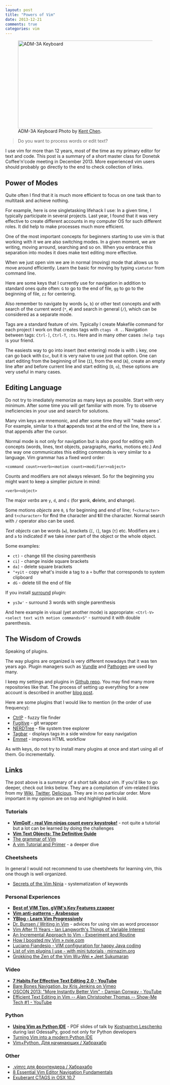 ```yaml
---
layout: post
title: "Powers of Vim"
date: 2013-12-21
comments: true
categories: vim
---
```



<figure>
<a href="http://www.flickr.com/photos/kent-chen/6825667892" title="ADM-3A Keyboard">
<img src="http://dudarev.com/i/adm-3a-keyboard-500-277.jpg" width="500" height="277" alt="ADM-3A Keyboard">
</a>
<figcaption>
ADM-3A Keyboard
Photo by <a href="http://www.flickr.com/photos/kent-chen/">Kent Chen</a>.
</figcaption>
</figure>


> Do you want to process words or edit text?

I use vim for more than 12 years, most of the time as my primary editor for text and code. This post is a summary of a short master class for Donetsk Coffee'n'code meeting in December 2013. More experienced vim users should probably go directly to the end to check collection of links.


<!--more-->

## Power of Modes

Quite often I find that it is much more efficient to focus on one task than to multitask and achieve nothing.

For example, here is one singletasking lifehack I use: In a given time, I typically participate in several projects. Last year, I found that it was very effective to create different accounts in my computer OS for such different roles. It did help to make processes much more efficient.

One of the most important concepts for beginners starting to use vim is that working with it we are also switching modes. In a given moment, we are writing, moving arround, searching and so on.  When you embrace this separation into modes it does make text editing more effective.

When we just open vim we are in normal (moving) mode that allows us to move around efficiently. Learn the basic for moving by typing `vimtutor` from command line.

Here are some keys that I currently use for navigation in addition to standard ones quite often: `G` to go to the end of file, `gg` to go to the beginning of file, `zz` for centering. 

Also remember to navigate by words (`w`, `b`) or other text concepts and with search of the current word (`*`, `#`) and search in general (`/`), which can be considered as a separate mode.

Tags are a standard feature of vim. Typically I create Makefile command for each project I work on that creates tags with `ctags -R .`. Navigation between tags: `Ctrl-]`, `Ctrl-T`, `:ts`. Here and in many other cases `:help tags` is your friend.

The easiests way to go into insert (text entering) mode is with `i` key, one can go back with `Esc`, but it is very naive to use just that option. One can start editing from the beginning of line (`I`), from the end (`A`), create an empty line after and before current line and start editing (`O`, `o`), these options are very useful in many cases.


## Editing Language

Do not try to imediately memorize as many keys as possible. Start with very minimum. After some time you will get familiar with more. Try to observe ineficiencies in your use and search for solutions.

Many vim keys are mnemonic, and after some time they will "make sense". For example, similar to `A` that **a**ppends text at the end of the line, there is `a` that appends after the cursor.

Normal mode is not only for navigation but is also good for editing with concepts (words, lines, text objects, paragraphs, marks, motions etc.) And the way one communicates this editing commands is very similar to a language. Vim grammar has a fixed word order:

    <command count><verb><motion count><modifier><object>

Counts and modifiers are not always relevant. So for the beginning you might want to keep a simplier picture in mind:

    <verb><object>

The major *verbs* are `y`, `d`, and `c` (for **y**ank, **d**elete, and **c**hange).

Some motions *objects* are `0`, `$` for beginning and end of line; `f<character>` and `t<character>` for **f**ind the character and **t**ill the character. Normal search with `/` operator also can be used.

*Text objects* can be words (`w`), brackets (`[`, `(`), tags (`t`) etc. Modifiers are `i` and `a` to indicated if we take inner part of the object or the whole object.

Some examples:

* `ct)` - change till the closing parenthesis
* `ci]` - change inside square brackets
* `da]` - delete square brackets
* `"+yit` - copy what's inside a tag to a `+` buffer that corresponds to system clipboard
* `dG` - delete till the end of file

If you install [surround](https://github.com/tpope/vim-surround) plugin:

* `ys3w'` -  surround 3 words  with single parenthesis

And here example in visual (yet another mode) is appropriate: `<Ctrl-V><select text with motion commands>S"` - surround it with double parenthesis.


## The Wisdom of Crowds

Speaking of plugins.

The way plugins are organized is very different nowadays that it was ten years ago. 
Plugin managers such as [Vundle](https://github.com/gmarik/vundle) and [Pathogen](https://github.com/tpope/vim-fugitive)
are used by many.

I keep my settings and plugins in [Github repo](https://github.com/dudarev/dotvim). You may find many more repositories like that.
The process of setting up everything for a new account is described in another [blog post](http://dudarev.com/blog/keep-vim-settings-and-plugins-in-git-repo/).

Here are some plugins that I would like to mention (in the order of use frequency):

* [CtrlP](https://github.com/kien/ctrlp.vim) - fuzzy file finder
* [Fugitive](https://github.com/tpope/vim-fugitive) - git wrapper
* [NERDTree](https://github.com/scrooloose/nerdtree) - file system tree explorer
* [Tagbar](https://github.com/majutsushi/tagbar) - displays tags in a side window for easy navigation
* [Emmet](https://github.com/mattn/emmet-vim) - improves HTML workflow

As with keys, do not try to install many plugins at once and start using all of them. Go incrementally.


## Links

The post above is a summary of a short talk about vim. If you'd like to go deeper, check out links below. They are a compilation of vim-related links from my 
[Wiki](http://dudarev.com/wiki/Vim.html),
[Twitter](http://topsy.com/s?q=vim%20from%3Adudarev),
[Delicious](https://delicious.com/dudarev/vim).
They are in no particular order. More important in my opinion are on top and highlighted in bold.

### Tutorials

* [**VimGolf - real Vim ninjas count every keystroke!**](http://vimgolf.com/) - not quite a tutorial but a lot can be learned by doing the challenges
* [**Vim Text Objects: The Definitive Guide**](http://blog.carbonfive.com/2011/10/17/vim-text-objects-the-definitive-guide/)
* [The grammar of Vim](http://rc3.org/2012/05/12/the-grammar-of-vim/)
* [A vim Tutorial and Primer](http://www.danielmiessler.com/study/vim/) - a deeper dive

### Cheetsheets

In general I would not recommend to use cheetsheets for learning vim, this one though is well organized.

* [Secrets of the Vim Ninja](http://bencrowder.net/files/vim-fu/) - systematization of keywords

### Personal Experiences

* [**Best of VIM Tips, gVIM's Key Features zzapper**](http://www.rayninfo.co.uk/vimtips.html)
* [**Vim anti-patterns - Arabesque**](http://blog.sanctum.geek.nz/vim-anti-patterns/)
* [**YBlog - Learn Vim Progressively**](http://yannesposito.com/Scratch/en/blog/Learn-Vim-Progressively/)
* [Dr. Bunsen / Writing in Vim](http://www.drbunsen.org/writing-in-vim/) - advices for using vim as word processor
* [Vim After 11 Years - Ian Langworth's Things of Variable Interest](http://statico.github.io/vim.html)
* [An Incremental Approach to Vim - Experiment and Routine](http://ctoomey.com/posts/an-incremental-approach-to-vim/)
* [How I boosted my Vim &raquo; nvie.com](http://nvie.com/posts/how-i-boosted-my-vim/)
* [Luciano Fiandesio - VIM configuration for happy Java coding](http://www.lucianofiandesio.com/vim-configuration-for-happy-java-coding) 
* [List of vim plugins I use - with mini tutorials &middot;  mirnazim.org](http://mirnazim.org/writings/vim-plugins-i-use/)
* [Grokking the Zen of the Vim Wu-Wei &bull; Jeet Sukumaran](http://jeetworks.org/grokking-the-zen-of-the-vim-wu-wei/)

### Video

* [**7 Habits For Effective Text Editing 2.0 - YouTube**](https://www.youtube.com/watch?v=p6K4iIMlouI&feature=youtube_gdata_player)
* [Bare Bones Navigation, by Kris Jenkins on Vimeo](http://vimeo.com/65250028)
* [OSCON 2013: &quot;More Instantly Better Vim&quot; - Damian Conway - YouTube](https://www.youtube.com/watch?v=aHm36-na4-4&feature=youtube_gdata_player)
* [Efficient Text Editing in Vim -- Alan Christopher Thomas -- Show-Me Tech #1 - YouTube](https://www.youtube.com/watch?v=xGqUTtYWAXc&feature=youtube_gdata_player)

### Python

* [**Using Vim as Python IDE**]( https://www.dropbox.com/s/27ud18rrg8md1v0/pythonic_vim.zip ) - PDF slides of talk by [Kostyantyn Leschenko](https://twitter.com/settler_kos) during last OdessaPy, good not only for Python developers
* [Turning Vim into a modern Python IDE](http://sontek.net/blog/detail/turning-vim-into-a-modern-python-ide)
* [Vim+Python. Для начинающих / Хабрахабр](http://habrahabr.ru/post/138053/)

### Other

* [.vimrc для фронтендера / Хабрахабр](http://habrahabr.ru/post/206262/)
* [8 Essential Vim Editor Navigation Fundamentals](http://www.thegeekstuff.com/2009/03/8-essential-vim-editor-navigation-fundamentals/)
* [Exuberant CTAGS in OSX 10.7](http://www.runtime-era.com/2012/05/exuberant-ctags-in-osx-107.html)
